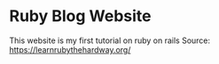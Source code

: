 # Ruby Blog Website

This website is my first tutorial on ruby on rails
Source: https://learnrubythehardway.org/